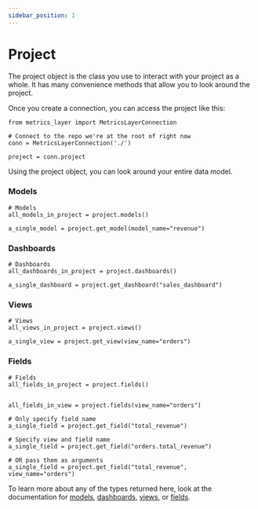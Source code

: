 ```yaml
---
sidebar_position: 1
---
```


# Project

The project object is the class you use to interact with your project as a whole. It has many convenience methods that allow you to look around the project.

Once you create a connection, you can access the project like this:

```
from metrics_layer import MetricsLayerConnection

# Connect to the repo we're at the root of right now
conn = MetricsLayerConnection('./')

project = conn.project
```

Using the project object, you can look around your entire data model.


### Models
```
# Models
all_models_in_project = project.models()

a_single_model = project.get_model(model_name="revenue")
```

### Dashboards
```
# Dashboards
all_dashboards_in_project = project.dashboards()

a_single_dashboard = project.get_dashboard("sales_dashboard")
```

### Views
```
# Views
all_views_in_project = project.views()

a_single_view = project.get_view(view_name="orders")
```


### Fields
```
# Fields
all_fields_in_project = project.fields()


all_fields_in_view = project.fields(view_name="orders")

# Only specify field name
a_single_field = project.get_field("total_revenue")

# Specify view and field name
a_single_field = project.get_field("orders.total_revenue")

# OR pass them as arguments
a_single_field = project.get_field("total_revenue", view_name="orders")
```


To learn more about any of the types returned here, look at the documentation for [models](../../4_data_modeling/2_model.md), [dashboards](../../4_data_modeling/3_dashboard.md), [views](../../4_data_modeling/5_view.md), or [fields](../../4_data_modeling/9_field.md).

